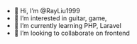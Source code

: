 - 👋 Hi, I’m @RayLiu1999
- 👀 I’m interested in guitar, game, 
- 🌱 I’m currently learning PHP, Laravel
- 💞️ I’m looking to collaborate on frontend

<!---
RayLiu1999/RayLiu1999 is a ✨ special ✨ repository because its `README.md` (this file) appears on your GitHub profile.
You can click the Preview link to take a look at your changes.
--->
